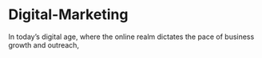 # Digital-Marketing
In today’s digital age, where the online realm dictates the pace of business growth and outreach,

